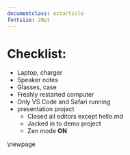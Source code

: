 ```yaml
---
documentclass: extarticle
fontsize: 20pt
---
```

# Checklist:

* Laptop, charger
* Speaker notes
* Glasses, case
* Freshly restarted computer
* Only VS Code and Safari running
* presentation project
  * Closed all editors except hello.md
  * Jacked in to demo project
  * Zen mode **ON**
  
\newpage
